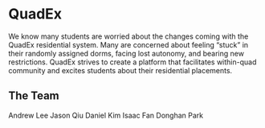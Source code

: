 # QuadEx

We know many students are worried about the changes coming with the QuadEx residential system. Many are concerned about feeling “stuck” in their randomly assigned dorms, facing lost autonomy, and bearing new restrictions. QuadEx strives to create a platform that facilitates within-quad community and excites students about their residential placements.  

## The Team
Andrew Lee
Jason Qiu
Daniel Kim
Isaac Fan
Donghan Park